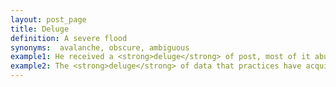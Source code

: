 ```yaml
---
layout: post_page
title: Deluge
definition: A severe flood
synonyms:  avalanche, obscure, ambiguous
example1: He received a <strong>deluge</strong> of post, most of it abusive.
example2: The <strong>deluge</strong> of data that practices have acquired is overwhelming.
---
```


